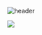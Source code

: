 ![header](https://capsule-render.vercel.app/api?type=waving&text=leeyatho's　Github&theme=tokyonight&animation=blink&fontAlign=70&fontSize=50&height=150)

<img src="https://img.shields.io/badge/intelliJ-20232a.svg?style=for-the-badge&logo=intelliJ&logoColor=000000" />
